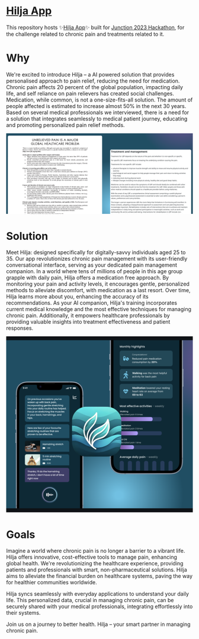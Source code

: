 # [Hilja App](https://hilja.app/)

This repository hosts ✨[Hilja App](https://hilja.app/)✨ built for [Junction 2023 Hackathon](https://eu.junctionplatform.com/dashboard/event/junction-2023), for the challenge related to chronic pain and treatments related to it.

# Why
We're excited to introduce Hilja – a AI powered solution that provides personalised approach to pain relief, reducing the need for medication.
Chronic pain affects 20 percent of the global population, impacting daily life, and self reliance on pain relievers has created social challenges.
Medication, while common, is not a one-size-fits-all solution.
The amount of people affected is estimated to increase almost 50% in the next 30 years.
Based on several medical professionals we interviewed, there is a need for a solution that integrates seamlessly to medical patient journey, educating and promoting personalized pain relief methods.

![chronic pain research](./docs/why.png)

# Solution
Meet Hilja: designed specifically for digitally-savvy individuals aged 25 to 35.
Our app revolutionizes chronic pain management with its user-friendly conversational interface, serving as your dedicated pain management companion.
In a world where tens of millions of people in this age group grapple with daily pain, Hilja offers a medication free approach.
By monitoring your pain and activity levels, it encourages gentle, personalized methods to alleviate discomfort, with medication as a last resort.
Over time, Hilja learns more about you, enhancing the accuracy of its recommendations.
As your AI companion, Hilja's training incorporates current medical knowledge and the most effective techniques for managing chronic pain.
Additionally, it empowers healthcare professionals by providing valuable insights into treatment effectiveness and patient responses.

![ui-screenshot](./docs/ui.png)

# Goals

Imagine a world where chronic pain is no longer a barrier to a vibrant life.
Hilja offers innovative, cost-effective tools to manage pain, enhancing global health.
We're revolutionizing the healthcare experience, providing patients and professionals with smart, non-pharmaceutical solutions.
Hilja aims to alleviate the financial burden on healthcare systems, paving the way for healthier communities worldwide.

Hilja syncs seamlessly with everyday applications to understand your daily life.
This personalized data, crucial in managing chronic pain, can be securely shared with your medical professionals, integrating effortlessly into their systems.

Join us on a journey to better health.
Hilja – your smart partner in managing chronic pain.
